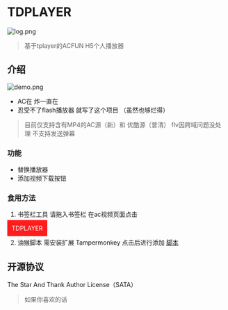 # TDPLAYER
![log.png](https://ooo.0o0.ooo/2017/06/02/5930ca50f159c.png)
>基于tplayer的ACFUN H5个人播放器

## 介绍
![demo.png](https://ooo.0o0.ooo/2017/06/02/5930d2d17d6bc.png)
- AC在 炸一直在
- 忍受不了flash播放器 就写了这个项目 （虽然也够烂得）
> 目前仅支持含有MP4的AC源（新）和 优酷源（普清） flv因跨域问题没处理 不支持发送弹幕
### 功能
- 替换播放器
- 添加视频下载按钮
### 食用方法
1. 书签栏工具  请拖入书签栏  在ac视频页面点击  

<a style="background-color: #ff1c1c;color: #fff;text-decoration: none;padding: 10px;" href="javascript:(function(){var f=document.createElement('script');f.src='https://t5.haotown.cn/td/script.js?time='+new Date().getTime();document.body.appendChild(f);})();">TDPLAYER</a>

2. 油猴脚本  需安装扩展 Tampermonkey    点击后进行添加 [脚本](https://t5.haotown.cn/td/monkey.user.js)

## 开源协议

The Star And Thank Author License（SATA）
> 如果你喜欢的话
